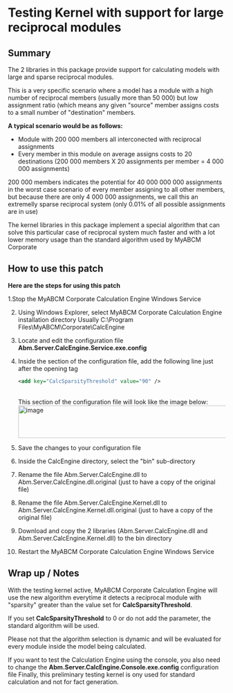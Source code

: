 # Testing Kernel with support for large reciprocal modules


## Summary

The 2 libraries in this package provide support for calculating models with large and sparse reciprocal modules.

This is a very specific scenario where a model has a module with a high number of reciprocal members (usually more than 50 000) but low assignment ratio (which means any given "source" member assigns costs to a small number of "destination" members.

**A typical scenario would be as follows:**

- Module with 200 000 members all interconected with reciprocal assignments
- Every member in this module on average assigns costs to 20 destinations (200 000 members X 20 assignments per member = 4 000 000 assignments)

200 000 members indicates the potential for 40 000 000 000 assignments in the worst case scenario of every member assigning to all other members, but because there are only 4 000 000 assignments, we call this an extremelly sparse reciprocal system (only 0.01% of all possible assignments are in use)

The kernel libraries in this package implement a special algorithm that can solve this particular case of reciprocal system much faster and with a lot lower memory usage than the standard algorithm used by MyABCM Corporate

## How to use this patch

**Here are the steps for using this patch**

1.Stop the MyABCM Corporate Calculation Engine Windows Service

2. Using Windows Explorer, select MyABCM Corporate Calculation Engine installation directory
   Usually C:\Program Files\MyABCM\Corporate\CalcEngine
   
3. Locate and edit the configuration file **Abm.Server.CalcEngine.Service.exe.config**
   
4. Inside the <appSettings></appSettings> section of the configuration file, add the following line just after the opening tag <appSettings>

   ```xml
   <add key="CalcSparsityThreshold" value="90" />
   ```
   <br>
   This section of the configuration file will look like the image below:
    <img width="668" height="75" alt="image" src="https://github.com/user-attachments/assets/25c05882-a584-4044-b875-98040dc9ad9e" />
   <br>
   
5. Save the changes to your configuration file
     
6. Inside the CalcEngine directory, select the "bin" sub-directory
   
7. Rename the file Abm.Server.CalcEngine.dll to Abm.Server.CalcEngine.dll.original (just to have a copy of the original file)
   
8. Rename the file Abm.Server.CalcEngine.Kernel.dll to Abm.Server.CalcEngine.Kernel.dll.original (just to have a copy of the original file)
   
9. Download and copy the 2 libraries (Abm.Server.CalcEngine.dll and Abm.Server.CalcEngine.Kernel.dll) to the bin directory
    
10. Restart the MyABCM Corporate Calculation Engine Windows Service

## Wrap up / Notes

With the testing kernel active, MyABCM Corporate Calculation Engine will use the new algorithm everytime it detects a reciprocal module with "sparsity" greater than the value set for **CalcSparsityThreshold**.

If you set **CalcSparsityThreshold** to 0 or do not add the parameter, the standard algorithm will be used.

Please not that the algorithm selection is dynamic and will be evaluated for every module inside the model being calculated.

If you want to test the Calculation Engine using the console, you also need to change the **Abm.Server.CalcEngine.Console.exe.config** configuration file
Finally, this preliminary testing kernel is ony used for standard calculation and not for fact generation.

